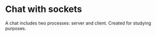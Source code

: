 Chat with sockets
===
A chat includes two processes: server and client. Created for studying purposes.
